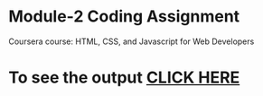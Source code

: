 

# Module-2 Coding Assignment

Coursera course: HTML, CSS, and Javascript for Web Developers

# To see the output [CLICK HERE](https://github.com/VenkatVlog/Assignments/module-2)

